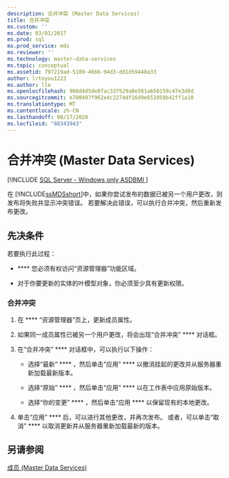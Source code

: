 ```yaml
---
description: 合并冲突 (Master Data Services)
title: 合并冲突
ms.custom: ''
ms.date: 03/01/2017
ms.prod: sql
ms.prod_service: mds
ms.reviewer: ''
ms.technology: master-data-services
ms.topic: conceptual
ms.assetid: 797219ad-5109-4666-94d3-dd1d59440a33
author: lrtoyou1223
ms.author: lle
ms.openlocfilehash: 908d4d5de8fac337529a8e581a658159c47e3d8d
ms.sourcegitcommit: e700497f962e4c2274df16d9e651059b42ff1a10
ms.translationtype: MT
ms.contentlocale: zh-CN
ms.lasthandoff: 08/17/2020
ms.locfileid: "88343943"
---
```

# <a name="merge-conflicts-master-data-services"></a>合并冲突 (Master Data Services)

[!INCLUDE [SQL Server - Windows only ASDBMI  ](../includes/applies-to-version/sql-windows-only-asdbmi.md)]

  在 [!INCLUDE[ssMDSshort](../includes/ssmdsshort-md.md)]中，如果你尝试发布的数据已被另一个用户更改，则发布将失败并显示冲突错误。 若要解决此错误，可以执行合并冲突，然后重新发布更改。  
  
## <a name="prerequisites"></a>先决条件  
 若要执行此过程：  
  
-   **** 您必须有权访问“资源管理器”功能区域。  
  
-   对于你要更新的实体的叶模型对象，你必须至少具有更新权限。  
  
### <a name="to-merge-conflicts"></a>合并冲突  
  
1.  在 **** “资源管理器”页上，更新成员属性。  
  
2.  如果同一成员属性已被另一个用户更改，将会出现“合并冲突” **** 对话框。  
  
3.  在“合并冲突” **** 对话框中，可以执行以下操作：  
  
    -   选择“最新” **** ，然后单击“应用” **** 以撤消挂起的更改并从服务器重新加载最新版本。  
  
    -   选择“原始” **** ，然后单击“应用” **** 以在工作表中应用原始版本。  
  
    -   选择“你的变更” **** ，然后单击“应用 **** 以保留现有的本地更改。  
  
4.  单击“应用” **** 后，可以进行其他更改，并再次发布。 或者，可以单击“取消” **** 以取消更新并从服务器重新加载最新的版本。  
  
## <a name="see-also"></a>另请参阅  
 [成员 &#40;Master Data Services&#41;](../master-data-services/members-master-data-services.md)  
  
  
